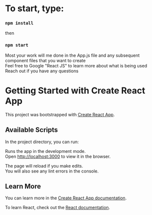 # To start, type:

### `npm install`
then
### `npm start`

Most your work will me done in the App.js file and any subsequent component files that you want to create\
Feel free to Google "React JS" to learn more about what is being used\
Reach out if you have any questions



# Getting Started with Create React App

This project was bootstrapped with [Create React App](https://github.com/facebook/create-react-app).

## Available Scripts

In the project directory, you can run:



Runs the app in the development mode.\
Open [http://localhost:3000](http://localhost:3000) to view it in the browser.

The page will reload if you make edits.\
You will also see any lint errors in the console.

## Learn More

You can learn more in the [Create React App documentation](https://facebook.github.io/create-react-app/docs/getting-started).

To learn React, check out the [React documentation](https://reactjs.org/).
